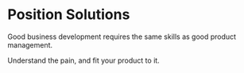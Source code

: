 # Position Solutions

Good business development requires the same skills as good product management.

Understand the pain, and fit your product to it.